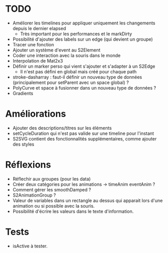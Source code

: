 # TODO

- Améliorer les timelines pour appliquer uniquement les changements depuis le dernier elapsed
    - Très important pour les performances et le markDirty
- Possibilité d'ajouter des labels sur un edge (qui devient un groupe)
- Tracer une fonction
- Ajouter un système d'event au S2Element
- Coder une interaction avec la souris dans le monde
- Interpolation de Mat2x3
- Définir un marker perso qui vient s'ajouter et s'adapter à un S2Edge
    - Il n'est pas défini en global mais créé pour chaque path
- stroke-dasharray : faut-il définir un nouveau type de données (principalement pour setParent avec un space global) ?
- PolyCurve et space à fusionner dans un nouveau type de données ?
- Gradients

# Améliorations

- Ajouter des descriptions/titres sur les éléments
- setCycleDuration qui n'est pas valide sur une timeline pour l'instant
- S2SVG contient des fonctionnalités supplémentaires, comme ajouter des styles

# Réflexions

- Réflechir aux groupes (pour les data)
- Créer deux catégories pour les animations -> timeAnim eventAnim ?
- Comment gérer les smoothDamped ?
- S2AnimationGroup ?
- Valeur de variables dans un rectangle au dessus qui apparait lors d'une animation ou si possible avec la souris.
- Possibilité d'écrire les valeurs dans le texte d'information.

# Tests

- isActive à tester.

